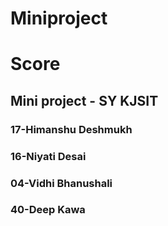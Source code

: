 # Miniproject
# Score
## Mini project - SY KJSIT
### 17-Himanshu Deshmukh
### 16-Niyati Desai
### 04-Vidhi Bhanushali
### 40-Deep Kawa
